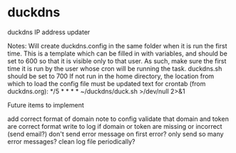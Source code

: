 # duckdns
duckdns IP address updater


Notes:
Will create duckdns.config in the same folder when it is run the first time. This is a template which can be filled in with variables, and should be set to 600 so that it is visible only to that user. As such, make sure the first time it is run by the user whose cron will be running the task.
duckdns.sh should be set to 700
If not run in the home directory, the location from which to load the config file must be updated
text for crontab (from duckdns.org):  */5 * * * * ~/duckdns/duck.sh >/dev/null 2>&1


Future items to implement

add correct format of domain note to config
validate that domain and token are correct format
write to log if domain or token are missing or incorrect (send email?)
don't send error message on first error?
only send so many error messages?
clean log file periodically?
